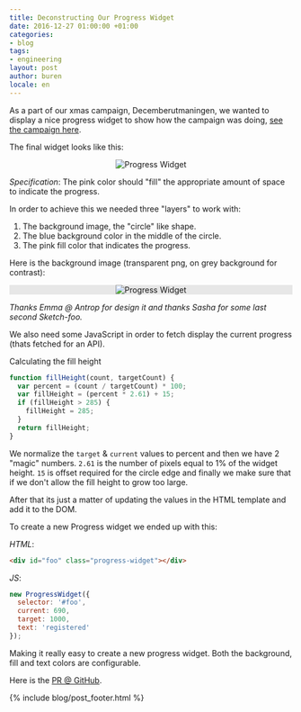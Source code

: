 ```yaml
---
title: Deconstructing Our Progress Widget
date: 2016-12-27 01:00:00 +01:00
categories:
- blog
tags:
- engineering
layout: post
author: buren
locale: en
---
```


As a part of our xmas campaign, Decemberutmaningen, we wanted to display a nice progress widget to show how the campaign was doing, [see the campaign here](/en/decemberutmaningen).
&zwnj;&zwnj;&zwnj;&zwnj;&zwnj;&zwnj;&zwnj;&zwnj;&zwnj;&zwnj;&zwnj;&zwnj;&zwnj;&zwnj;&zwnj;&zwnj;&zwnj;&zwnj;&zwnj;&zwnj;&zwnj;&zwnj;&zwnj;&zwnj;&zwnj;&zwnj;&zwnj;&zwnj;&zwnj;&zwnj;&zwnj;&zwnj;&zwnj;&zwnj;&zwnj;&zwnj;&zwnj;&zwnj;&zwnj;&zwnj;&zwnj;&zwnj;&zwnj;&zwnj;&zwnj;&zwnj;&zwnj;&zwnj;&zwnj;&zwnj;&zwnj;&zwnj;&zwnj;&zwnj;&zwnj;&zwnj;&zwnj;&zwnj;&zwnj;&zwnj;&zwnj;&zwnj;&zwnj;&zwnj;&zwnj;&zwnj;&zwnj;&zwnj;&zwnj;&zwnj;&zwnj;&zwnj;&zwnj;&zwnj;&zwnj;&zwnj;&zwnj;&zwnj;&zwnj;&zwnj;&zwnj;&zwnj;&zwnj;&zwnj;&zwnj;&zwnj;&zwnj;&zwnj;&zwnj;&zwnj;&zwnj;&zwnj;&zwnj;&zwnj;&zwnj;&zwnj;&zwnj;&zwnj;&zwnj;&zwnj;&zwnj;&zwnj;&zwnj;&zwnj;&zwnj;&zwnj;&zwnj;&zwnj;&zwnj;&zwnj;&zwnj;&zwnj;&zwnj;&zwnj;&zwnj;&zwnj;&zwnj;&zwnj;&zwnj;&zwnj;&zwnj;&zwnj;

The final widget looks like this:

<p style="text-align: center">
  <img style="max-width: 280px" src="{{ "/assets/images/blog/progress-widget.png" | prepend: site.github.url }}" alt="Progress Widget">
</p>

_Specification_: The pink color should "fill" the appropriate amount of space to indicate the progress.

In order to achieve this we needed three "layers" to work with:

1. The background image, the "circle" like shape.
2. The blue background color in the middle of the circle.
3. The pink fill color that indicates the progress.

Here is the background image (transparent png, on grey background for contrast):

<p style="text-align: center;background-color: #e7e7e7;padding: 0">
  <img style="max-width: 280px" src="{{ "/assets/images/xmas/counter_transparent.png" | prepend: site.github.url }}" alt="Progress Widget">
</p>

_Thanks Emma @ Antrop for design it and thanks Sasha for some last second Sketch-foo._

We also need some JavaScript in order to fetch display the current progress (thats fetched for an API).

Calculating the fill height

```js
function fillHeight(count, targetCount) {
  var percent = (count / targetCount) * 100;
  var fillHeight = (percent * 2.61) + 15;
  if (fillHeight > 285) {
    fillHeight = 285;
  }
  return fillHeight;
}
```

We normalize the `target` & `current` values to percent and then we have 2 "magic" numbers. `2.61` is the number of pixels equal to 1% of the widget height. `15` is offset required for the circle edge and finally we make sure that if we don't allow the fill height to grow too large.

After that its just a matter of updating the values in the HTML template and add it to the DOM.

To create a new Progress widget we ended up with this:

_HTML_:

```html
<div id="foo" class="progress-widget"></div>
```


_JS_:

```js
new ProgressWidget({
  selector: '#foo',
  current: 690,
  target: 1000,
  text: 'registered'
});
```

Making it really easy to create a new progress widget. Both the background, fill and text colors are configurable.

Here is the [PR @ GitHub](https://github.com/justarrived/justarrived.github.io/pull/156).

{% include blog/post_footer.html %}
